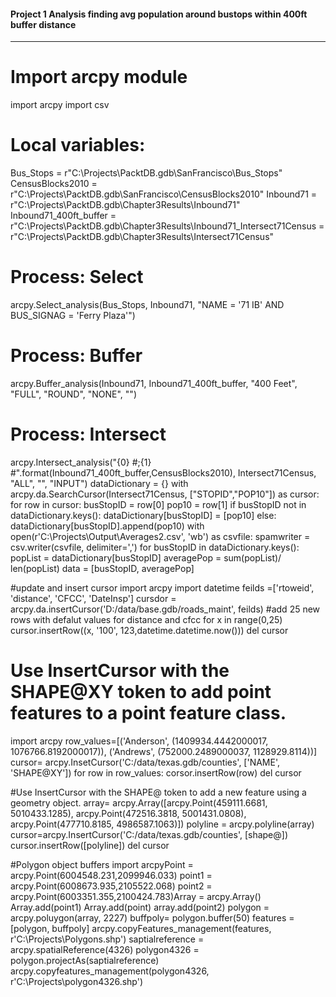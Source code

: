 #### Project 1 Analysis finding avg population around bustops within 400ft buffer distance
---------------------------------------------------------------------------
# Import arcpy module
import arcpy
import csv
# Local variables:
Bus_Stops =
r"C:\Projects\PacktDB.gdb\SanFrancisco\Bus_Stops"
CensusBlocks2010 =
r"C:\Projects\PacktDB.gdb\SanFrancisco\CensusBlocks2010"
Inbound71 =
r"C:\Projects\PacktDB.gdb\Chapter3Results\Inbound71"
Inbound71_400ft_buffer =
r"C:\Projects\PacktDB.gdb\Chapter3Results\Inbound71_Intersect71Census =
r"C:\Projects\PacktDB.gdb\Chapter3Results\Intersect71Census"
# Process: Select
arcpy.Select_analysis(Bus_Stops,
Inbound71,
"NAME = '71 IB'
AND BUS_SIGNAG = 'Ferry Plaza'")
# Process: Buffer
arcpy.Buffer_analysis(Inbound71,
Inbound71_400ft_buffer,
"400 Feet",
"FULL", "ROUND", "NONE", "")
# Process: Intersect
arcpy.Intersect_analysis("{0} #;{1}
#".format(Inbound71_400ft_buffer,CensusBlocks2010),
Intersect71Census, "ALL", "", "INPUT")
dataDictionary = {}
with
arcpy.da.SearchCursor(Intersect71Census,
["STOPID","POP10"]) as cursor:
for row in cursor:
busStopID = row[0]
pop10 = row[1]
if busStopID not in
dataDictionary.keys():
dataDictionary[busStopID]
= [pop10]
else:
dataDictionary[busStopID].append(pop10)
with
open(r'C:\Projects\Output\Averages2.csv',
'wb') as csvfile:
spamwriter = csv.writer(csvfile,
delimiter=',')
for busStopID in
dataDictionary.keys():
popList =
dataDictionary[busStopID]
averagePop = sum(popList)/
len(popList)
data = [busStopID, averagePop]



#update  and insert cursor
import arcpy
import datetime
feilds =['rtoweid', 'distance', 'CFCC', 'DateInsp']
cursdor = arcpy.da.insertCursor('D:/data/base.gdb/roads_maint', feilds)
#add 25 new rows with defalut values for distance and cfcc 
for x in range(0,25)
cursor.insertRow((x, '100', 123,datetime.datetime.now()))
del cursor


# Use InsertCursor with the SHAPE@XY token to add point features to a point feature class.
import arcpy
row_values=[('Anderson', (1409934.4442000017, 1076766.8192000017)),
              ('Andrews', (752000.2489000037, 1128929.8114))]
 cursor= arcpy.InsetCursor('C:/data/texas.gdb/counties', ['NAME', 'SHAPE@XY'])
 for row in row_values:
 corsor.insertRow(row)
 del cursor
 
 #Use InsertCursor with the SHAPE@ token to add a new feature using a geometry object.
 array= arcpy.Array([arcpy.Point(459111.6681, 5010433.1285),
                     arcpy.Point(472516.3818, 5001431.0808),
                     arcpy.Point(477710.8185, 4986587.1063)])
 polyline = arcpy.polyline(array)
 cursor=arcpy.InsertCursor('C:/data/texas.gdb/counties', [shape@])
 cursor.insertRow([polyline])
 del cursor
 
#Polygon object buffers
import arcpyPoint =
arcpy.Point(6004548.231,2099946.033)
point1 =
arcpy.Point(6008673.935,2105522.068)
point2 =
arcpy.Point(6003351.355,2100424.783)Array
= arcpy.Array()
Array.add(point1)
Array.add(point)
array.add(point2)
polygon = arcpy.poluygon(array, 2227)
buffpoly= polygon.buffer(50)
features = [polygon, buffpoly]
arcpy.copyFeatures_management(features, r'C:\Projects\Polygons.shp')
saptialreference = arcpy.spatialReference(4326)
polygon4326 = polygon.projectAs(saptialreference)
arcpy.copyfeatures_management(polygon4326, r'C:\Projects\polygon4326.shp')
